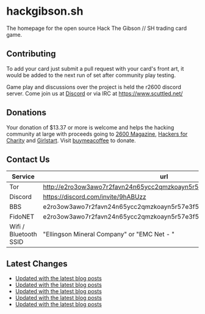# hackgibson.sh
The homepage for the open source Hack The Gibson // SH trading card game.


## Contributing

To add your card just submit a pull request with your card's front art, it would be added to the next run of set after community play testing.

Game play and discussions over the project is held the r2600 discord server. Come join us at [Discord](https://discord.com/invite/9hABUzz) or via IRC at https://www.scuttled.net/


## Donations

Your donation of $13.37 or more is welcome and helps the hacking community at large with proceeds going to [2600 Magazine](https://2600.com/), [Hackers for Charity](https://hackersforcharity.org) and [Girlstart](https://girlstart.org).  Visit [buymeacoffee](https://www.buymeacoffee.com/hackgibson.sh) to donate.


## Contact Us

Service | url
-|-
Tor | http://e2ro3ow3awo7r2favn24n65ycc2qmzkoayn5r57e3f56nvjwdcgg32ad.onion
Discord | https://discord.com/invite/9hABUzz
BBS | e2ro3ow3awo7r2favn24n65ycc2qmzkoayn5r57e3f56nvjwdcgg32ad.onion:23
FidoNET | e2ro3ow3awo7r2favn24n65ycc2qmzkoayn5r57e3f56nvjwdcgg32ad.onion:24554
Wifi / Bluetooth SSID | "Ellingson Mineral Company" or "EMC Net - <fidonet address>"

## Latest Changes
<!-- BLOG-POST-LIST:START -->
- [Updated with the latest blog posts](https://github.com/DFW2600/hackgibson.sh/commit/4cb6ea27803758d59a5dee6e4deddc35ea94a52a)
- [Updated with the latest blog posts](https://github.com/DFW2600/hackgibson.sh/commit/a4f0ef6a3eb985c46b03b01a7a35887d69c4179b)
- [Updated with the latest blog posts](https://github.com/DFW2600/hackgibson.sh/commit/3a2111e8378d02b6320811cf55a8377492d71cb5)
- [Updated with the latest blog posts](https://github.com/DFW2600/hackgibson.sh/commit/3b84763a773ff4ff015fb54b1622aea7ab5edad5)
- [Updated with the latest blog posts](https://github.com/DFW2600/hackgibson.sh/commit/b8a48ea4fa4be84fb55923ba6701b0b543a44a54)
<!-- BLOG-POST-LIST:END -->
